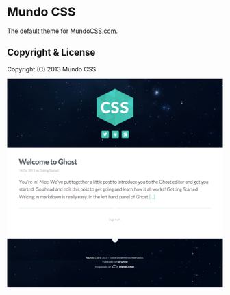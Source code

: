 # Mundo CSS

The default theme for [MundoCSS.com](http://github.com/MundoCSS).

## Copyright & License

Copyright (C) 2013 Mundo CSS 

![MundoCSS Screenshot](screenshot.png?raw=true)